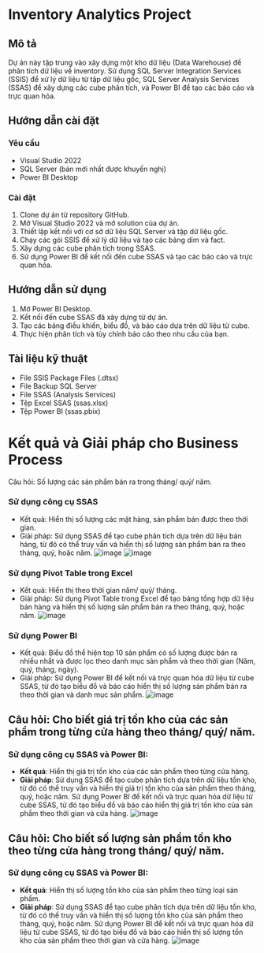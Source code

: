 # Inventory Analytics Project

## Mô tả
Dự án này tập trung vào xây dựng một kho dữ liệu (Data Warehouse) để phân tích dữ liệu về inventory. Sử dụng SQL Server Integration Services (SSIS) để xử lý dữ liệu từ tập dữ liệu gốc, SQL Server Analysis Services (SSAS) để xây dựng các cube phân tích, và Power BI để tạo các báo cáo và trực quan hóa.

## Hướng dẫn cài đặt
### Yêu cầu
- Visual Studio 2022
- SQL Server (bản mới nhất được khuyến nghị)
- Power BI Desktop

### Cài đặt
1. Clone dự án từ repository GitHub.
2. Mở Visual Studio 2022 và mở solution của dự án.
3. Thiết lập kết nối với cơ sở dữ liệu SQL Server và tập dữ liệu gốc.
4. Chạy các gói SSIS để xử lý dữ liệu và tạo các bảng dim và fact.
5. Xây dựng các cube phân tích trong SSAS.
6. Sử dụng Power BI để kết nối đến cube SSAS và tạo các báo cáo và trực quan hóa.

## Hướng dẫn sử dụng
1. Mở Power BI Desktop.
2. Kết nối đến cube SSAS đã xây dựng từ dự án.
3. Tạo các bảng điều khiển, biểu đồ, và báo cáo dựa trên dữ liệu từ cube.
4. Thực hiện phân tích và tùy chỉnh báo cáo theo nhu cầu của bạn.

## Tài liệu kỹ thuật
- File SSIS Package Files (.dtsx)
- File Backup SQL Server
- File SSAS (Analysis Services)
- Tệp Excel SSAS (ssas.xlsx)
- Tệp Power BI (ssas.pbix)
# Kết quả và Giải pháp cho Business Process

Câu hỏi: Số lượng các sản phẩm bán ra trong tháng/ quý/ năm.

### Sử dụng công cụ SSAS
- Kết quả: Hiển thị số lượng các mặt hàng, sản phẩm bán được theo thời gian.
- Giải pháp: Sử dụng SSAS để tạo cube phân tích dựa trên dữ liệu bán hàng, từ đó có thể truy vấn và hiển thị số lượng sản phẩm bán ra theo tháng, quý, hoặc năm.
![image](https://github.com/Thanhhien1005/InventoryProject/assets/170362430/042c4d3b-9b66-4bd7-b460-68734c228394)
![image](https://github.com/Thanhhien1005/InventoryProject/assets/170362430/95baac72-5471-4f1b-8884-cd1c298bafd7)


### Sử dụng Pivot Table trong Excel
- Kết quả: Hiển thị theo thời gian năm/ quý/ tháng.
- Giải pháp: Sử dụng Pivot Table trong Excel để tạo bảng tổng hợp dữ liệu bán hàng và hiển thị số lượng sản phẩm bán ra theo tháng, quý, hoặc năm.
![image](https://github.com/Thanhhien1005/InventoryProject/assets/170362430/b6a19390-595e-4746-a92e-01a10bf3145b)

### Sử dụng Power BI
- Kết quả: Biểu đồ thể hiện top 10 sản phẩm có số lượng được bán ra nhiều nhất và được lọc theo danh mục sản phẩm và theo thời gian (Năm, quý, tháng, ngày).
- Giải pháp: Sử dụng Power BI để kết nối và trực quan hóa dữ liệu từ cube SSAS, từ đó tạo biểu đồ và báo cáo hiển thị số lượng sản phẩm bán ra theo thời gian và danh mục sản phẩm.
![image](https://github.com/Thanhhien1005/InventoryProject/assets/170362430/77b5a31e-2d0e-4217-82c8-1c66de45a2d4)
## Câu hỏi: Cho biết giá trị tồn kho của các sản phẩm trong từng cửa hàng theo tháng/ quý/ năm.

### Sử dụng công cụ SSAS và Power BI:
- **Kết quả**: Hiển thị giá trị tồn kho của các sản phẩm theo từng cửa hàng.
- **Giải pháp**: Sử dụng SSAS để tạo cube phân tích dựa trên dữ liệu tồn kho, từ đó có thể truy vấn và hiển thị giá trị tồn kho của sản phẩm theo tháng, quý, hoặc năm. Sử dụng Power BI để kết nối và trực quan hóa dữ liệu từ cube SSAS, từ đó tạo biểu đồ và báo cáo hiển thị giá trị tồn kho của sản phẩm theo thời gian và cửa hàng.
![image](https://github.com/Thanhhien1005/InventoryProject/assets/170362430/3713f2da-8db1-4287-8516-be3198d5b227)

## Câu hỏi: Cho biết số lượng sản phẩm tồn kho theo từng cửa hàng trong tháng/ quý/ năm.

### Sử dụng công cụ SSAS và Power BI:
- **Kết quả**: Hiển thị số lượng tồn kho của sản phẩm theo từng loại sản phẩm.
- **Giải pháp**: Sử dụng SSAS để tạo cube phân tích dựa trên dữ liệu tồn kho, từ đó có thể truy vấn và hiển thị số lượng tồn kho của sản phẩm theo tháng, quý, hoặc năm. Sử dụng Power BI để kết nối và trực quan hóa dữ liệu từ cube SSAS, từ đó tạo biểu đồ và báo cáo hiển thị số lượng tồn kho của sản phẩm theo thời gian và cửa hàng.
![image](https://github.com/Thanhhien1005/InventoryProject/assets/170362430/ace56e12-b30a-4a65-ad75-3c8fe93b7926)



